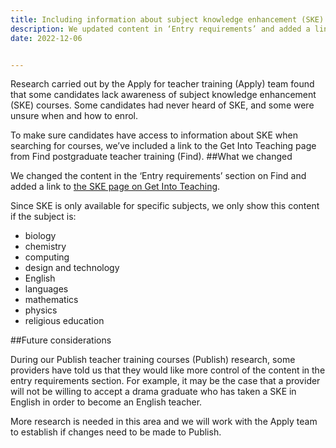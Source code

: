 ```yaml
---
title: Including information about subject knowledge enhancement (SKE) courses
description: We updated content in ‘Entry requirements’ and added a link to more information about SKE courses
date: 2022-12-06


---
```


Research carried out by the Apply for teacher training (Apply) team found that some candidates lack awareness of subject knowledge enhancement (SKE) courses. Some candidates had never heard of SKE, and some were unsure when and how to enrol.

To make sure candidates have access to information about SKE when searching for courses, we’ve included a link to the Get Into Teaching page from Find postgraduate teacher training (Find).
##What we changed

We changed the content in the ‘Entry requirements’ section on Find and added a link to [the SKE page on Get Into Teaching](https://getintoteaching.education.gov.uk/train-to-be-a-teacher/subject-knowledge-enhancement).

Since SKE is only available for specific subjects, we only show this content if the subject is:

- biology
- chemistry
- computing
- design and technology
- English
- languages
- mathematics
- physics
- religious education

##Future considerations

During our Publish teacher training courses (Publish) research, some providers have told us that they would like more control of the content in the entry requirements section. For example, it may be the case that a provider will not be willing to accept a drama graduate who has taken a SKE in English in order to become an English teacher.

More research is needed in this area and we will work with the Apply team to establish if changes need to be made to Publish.
